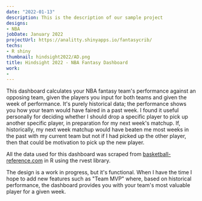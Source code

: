 ```yaml
---
date: "2022-01-13"
description: This is the description of our sample project
designs:
- NBA   
jobDate: January 2022
projectUrl: https://analitty.shinyapps.io/fantasycrib/
techs:
- R shiny
thumbnail: hindsight2022/AD.png
title: Hindsight 2022 - NBA Fantasy Dashboard
work:
-  
---
```


This dashboard calculates your NBA fantasy team's performance against an opposing team, given the players you input for both teams and given the week of performance. 
It's purely historical data; the performance shows you how your team would have faired in a past week.
I found it useful personally for deciding whether I should drop a specific player to pick up another specific player, in preparation for my next week's matchup. 
If, historically, my next week matchup would have beaten me most weeks in the past with my current team but not if I had picked up the other player, then that could be motivation to pick up the new player.

All the data used for this dashboard was scraped from [basketball-reference.com](basketball-reference.com) in R using the rvest library.

The design is a work in progress, but it's functional. 
When I have the time I hope to add new features such as "Team MVP" where, based on historical performance, the dashboard provides you with your team's most valuable player for a given week. 
